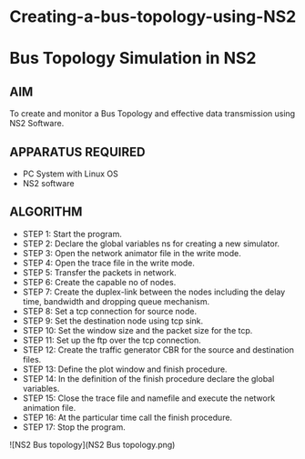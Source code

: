 # Creating-a-bus-topology-using-NS2
# Bus Topology Simulation in NS2

## AIM

To create and monitor a Bus Topology and effective data transmission using NS2 Software.

## APPARATUS REQUIRED

*   PC System with Linux OS
*   NS2 software

## ALGORITHM
 
* STEP 1: Start the program. 
* STEP 2: Declare the global variables ns for creating a new simulator. 
* STEP 3: Open the network animator file in the write mode. 
* STEP 4: Open the trace file in the write mode. 
* STEP 5: Transfer the packets in network. 
* STEP 6: Create the capable no of nodes. 
* STEP 7: Create the duplex-link between the nodes including the delay time, bandwidth 
and dropping queue mechanism. 
* STEP 8: Set a tcp connection for source node. 
* STEP 9: Set the destination node using tcp sink. 
* STEP 10: Set the window size and the packet size for the tcp. 
* STEP 11: Set up the ftp over the tcp connection. 
* STEP 12: Create the traffic generator CBR for the source and destination files. 
* STEP 13: Define the plot window and finish procedure. 
* STEP 14: In the definition of the finish procedure declare the global variables. 
* STEP 15: Close the trace file and namefile and execute the network animation 
file.
* STEP 16: At the particular time call the finish procedure. 
* STEP 17: Stop the program.

![NS2 Bus topology](NS2 Bus topology.png)
